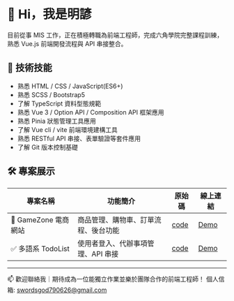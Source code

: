 # 👋 Hi，我是明諺

目前從事 MIS 工作，正在積極轉職為前端工程師，完成六角學院完整課程訓練，熟悉 Vue.js 前端開發流程與 API 串接整合。

## 🔧 技術技能
- 熟悉 HTML / CSS / JavaScript(ES6+)
- 熟悉 SCSS / Bootstrap5
- 了解 TypeScript 資料型態規範
- 熟悉 Vue 3 / Option API / Composition API 框架應用
- 熟悉 Pinia 狀態管理工具應用
- 了解 Vue cli / vite 前端環境建構工具
- 熟悉 RESTful API 串接、表單驗證等套件應用
- 了解 Git 版本控制基礎

## 🛠 專案展示

| 專案名稱 | 功能簡介 | 原始碼 | 線上連結 |
|---------|----------|----------|----------|
| 🛒 GameZone 電商網站 | 商品管理、購物車、訂單流程、後台功能 | [code](https://github.com/Xenosword-X/GameStore) | [Demo](https://xenosword-x.github.io/GameStore/) |
| ✅ 多語系 TodoList | 使用者登入、代辦事項管理、API 串接 | [code](https://github.com/Xenosword-X/vite-project) | [Demo](https://xenosword-x.github.io/vite-project/) |

---

📫 歡迎聯絡我｜期待成為一位能獨立作業並樂於團隊合作的前端工程師！
個人信箱: swordsgod790626@gmail.com
